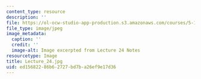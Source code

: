```yaml
---
content_type: resource
description: ''
file: https://ol-ocw-studio-app-production.s3.amazonaws.com/courses/5-111sc-principles-of-chemical-science-fall-2014/ed15682286b62727bd7ba26ef9e17d36_Lecture_24.jpg
file_type: image/jpeg
image_metadata:
  caption: ''
  credit: ''
  image-alt: Image excerpted from Lecture 24 Notes
resourcetype: Image
title: Lecture_24.jpg
uid: ed156822-86b6-2727-bd7b-a26ef9e17d36
---
```

